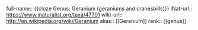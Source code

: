 full-name:: {{cloze Genus: Geranium (geraniums and cranesbills)}}
iNat-url:: https://www.inaturalist.org/taxa/47701
wiki-url:: http://en.wikipedia.org/wiki/Geranium
alias:: [[Geranium]]
rank:: [[genus]]